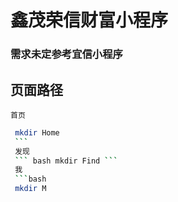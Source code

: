 # 鑫茂荣信财富小程序

### 需求未定参考宜信小程序

## 页面路径
    首页 
   ``` bash
    mkdir Home
    ```
    发现 
    ``` bash mkdir Find ```
    我
    ```bash
    mkdir M
